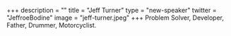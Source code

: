 +++
description = ""
title = "Jeff Turner"
type = "new-speaker"
twitter = "JeffroeBodine"
image = "jeff-turner.jpeg"
+++
Problem Solver, Developer, Father, Drummer, Motorcyclist.